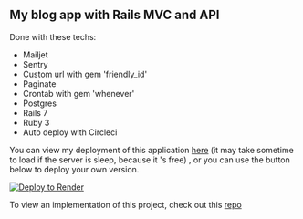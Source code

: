 ## My blog app with Rails MVC and API

Done with these techs:

- Mailjet
- Sentry
- Custom url with gem 'friendly_id'
- Paginate
- Crontab with gem 'whenever'
- Postgres
- Rails 7
- Ruby 3
- Auto deploy with Circleci

You can view my deployment of this application [here](https://rails-blog.online/) (it may take sometime to load if the server is sleep, because it 's free) , or you can use the button below to deploy your own version.

[![Deploy to Render](https://render.com/images/deploy-to-render-button.svg)](https://render.com/deploy)

To view an implementation of this project, check out this [repo](https://github.com/rubyhcm/blog)
